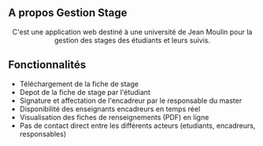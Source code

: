 ## A propos Gestion Stage

<p align="center">
    C'est une application web destiné à une université de Jean Moulin pour la gestion des stages des étudiants et leurs suivis.
</p>

## Fonctionnalités

<p align="center">
    <ul>
        <li>Téléchargement de la fiche de stage </li>
        <li> Depot de la fiche de stage par l'étudiant </li>
        <li> Signature et affectation de l'encadreur par le responsable du master </li>
        <li> Disponibilité des enseignants encadreurs en temps réel  </li>
        <li>Visualisation des fiches de renseignements (PDF) en ligne </li>
        <li>Pas de contact direct entre les différents acteurs (etudiants, encadreurs, responsables)</li>
    </ul>
</p>